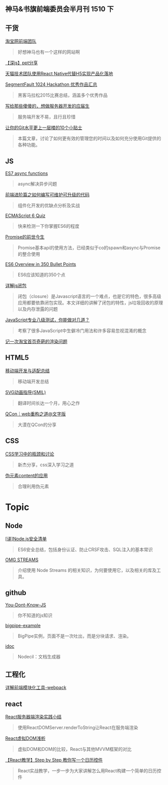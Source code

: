 神马&书旗前端委员会半月刊 1510 下
-----

## 干货

[淘宝网前端团队](http://fed.taobao.net/)
>好想神马也有一个这样的网站啊

[【深js】ppt分享](https://cnodejs.org/topic/55a25700419f1e8a23a64372)

[天猫技术团队使用React Native代替H5实现产品化落地](http://mp.weixin.qq.com/s?__biz=MzA3Mjk1MjA4Nw%3D%3D&hmsr=toutiao.io&idx=1&mid=209278158&sn=0a6a12eeab5ed87973de055196eac5b8&utm_medium=toutiao.io&utm_source=toutiao.io)

[SegmentFault 1024 Hackathon 优秀作品汇总](https://segmentfault.com/a/1190000003920404)
>黑客马拉松2015比赛总结，涵盖多个优秀作品

[写给那些傻傻的，想做服务器开发的应届生](http://mp.weixin.qq.com/s?__biz=MjM5NTIyNTUyMQ==&mid=210301821&idx=1&sn=828dd0c685427dddd2779d542c3409a4&scene=0#rd)
>服务端开发不易，且行且珍惜

[让你的Git水平更上一层楼的10个小贴士](http://blog.jobbole.com/75348/?hmsr=toutiao.io&utm_medium=toutiao.io&utm_source=toutiao.io)
>本篇文章，讨论了如何更有效的管理您的时间以及如何充分使用Git提供的各种功能。

## JS

[ES7 async functions](https://jakearchibald.com/2014/es7-async-functions/)
> async解决异步问题

[前端进阶篇之如何编写可维护可升级的代码](http://www.cnblogs.com/yexiaochai/p/4876099.html)
>组件化开发的优缺点分析及实战

[ECMAScript 6 Quiz](http://maxwellito.github.io/es6-quiz-slides/#/)
>快来检测一下你掌握ES6的程度

[Promise的前世今生](http://alinode.aliyun.com/blog/5)
>Promise基本api的使用方法，已经类似于co的spawn和async与Promise的整合使用

[ES6 Overview in 350 Bullet Points](https://ponyfoo.com/articles/es6?utm_source=javascriptweekly&utm_medium=email)
>ES6应该知道的350个点

[详解js闭包](http://segmentfault.com/a/1190000000652891)
>闭包（closure）是Javascript语言的一个难点，也是它的特色，很多高级应用都要依靠闭包实现。本文详细的讲解了闭包的特性，js垃圾回收的原理以及内存泄露的问题

[JavaScript专业八级测试，你能做对几道？](http://ourjs.com/detail/52fb82e13bd19c4814000001)
>考察了很多JavaScript中生僻冷门用法和许多容易忽视混淆的概念

[记一次淘宝首页奇葩的渲染问题](http://www.barretlee.com/blog/2015/10/14/a-incredible-bug-in-taobao-homepage/)

## HTML5

[移动端开发与适配总结](http://www.atatech.org/articles/42647/?frm=mail_daily&uid=117633)
>移动端开发总结

[SVG动画指导(SMIL)](http://www.atatech.org/articles/42813/?frm=mail_daily&uid=117633)
>翻译时间长达一个月，用心之作

[QCon｜web重构之道@文字版](http://mp.weixin.qq.com/s?__biz=MjM5MTA1MjAxMQ==&mid=208000758&idx=1&sn=c325bfd39110624e4663bdae9fc6a04b&scene=2&srcid=1015tQ7gvtnVRgDyxN2Ya2KO&from=timeline&isappinstalled=0#rd)
>大漠在QCon的分享

## CSS

[CSS学习中的瓶颈和讨论](http://www.stuq.org/ppt/show/183/80a1a2ecfa0664594a96e902acaeb778)
>新杰分享，css深入学习之道

[伪元素content的应用](http://www.alloyteam.com/2015/10/usage-of-content-attibute-of-pseudo-elements/#prettyPhoto)
>合理利用伪元素

# Topic

## Node

[[译]Node.js安全清单
](http://segmentfault.com/a/1190000003860400)
>ES6安全总结，包括身份认证、防止CRSF攻击、SQL注入的基本常识

[OMG STREAMS](http://pselle.github.io/omgstreams/#1)
>介绍使用 Node Streams 的相关知识，为何要使用它，以及相关的库及工具。

## github

[You-Dont-Know-JS](https://github.com/getify/You-Dont-Know-JS)
>你不知道的js知识

[bigpipe-example](https://github.com/koajs/bigpipe-example)
> BigPipe实例，页面不是一次吐出，而是分块请求、渲染。

[idoc](https://github.com/jaywcjlove/idoc)
>Nodecil：文档生成器

## 工程化

[详解前端模块化工具-webpack](http://www.cnblogs.com/skylar/p/webpack-module-bundler.html)

## react

[React服务器端渲染实践小结](http://www.alloyteam.com/2015/10/8783/)
>使用ReactDOMServer.renderToString让React在服务端渲染

[React虚拟DOM浅析](http://www.alloyteam.com/2015/10/react-virtual-analysis-of-the-dom/)
>虚拟DOM和DOM的比较，React与其他MVVM框架的对比

[【React教学】Step by Step 教你写一个日历控件](http://www.alloyteam.com/2015/10/react-teaching-step-by-step-teach-you-how-to-write-a-calendar-control/)
>React实战教学，一步一步为大家讲解怎么用React构建一个简单的日历控件

